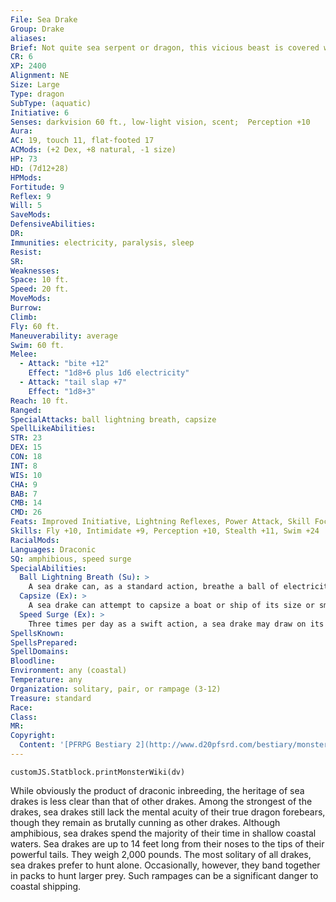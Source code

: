 ```yaml
---
File: Sea Drake
Group: Drake
aliases: 
Brief: Not quite sea serpent or dragon, this vicious beast is covered with shiny blue-green scales. Its arms serve as both wings and flippers.
CR: 6
XP: 2400
Alignment: NE
Size: Large
Type: dragon
SubType: (aquatic)
Initiative: 6
Senses: darkvision 60 ft., low-light vision, scent;  Perception +10
Aura: 
AC: 19, touch 11, flat-footed 17
ACMods: (+2 Dex, +8 natural, -1 size)
HP: 73
HD: (7d12+28)
HPMods: 
Fortitude: 9
Reflex: 9
Will: 5
SaveMods: 
DefensiveAbilities: 
DR: 
Immunities: electricity, paralysis, sleep
Resist: 
SR: 
Weaknesses: 
Space: 10 ft.
Speed: 20 ft.
MoveMods: 
Burrow: 
Climb: 
Fly: 60 ft.
Maneuverability: average
Swim: 60 ft.
Melee: 
  - Attack: "bite +12"
    Effect: "1d8+6 plus 1d6 electricity"
  - Attack: "tail slap +7"
    Effect: "1d8+3"
Reach: 10 ft.
Ranged: 
SpecialAttacks: ball lightning breath, capsize
SpellLikeAbilities: 
STR: 23
DEX: 15
CON: 18
INT: 8
WIS: 10
CHA: 9
BAB: 7
CMB: 14
CMD: 26
Feats: Improved Initiative, Lightning Reflexes, Power Attack, Skill Focus (Stealth)
Skills: Fly +10, Intimidate +9, Perception +10, Stealth +11, Swim +24
RacialMods: 
Languages: Draconic
SQ: amphibious, speed surge
SpecialAbilities:
  Ball Lightning Breath (Su): >
    A sea drake can, as a standard action, breathe a ball of electricity that strikes one target first, then arcs to other targets like chain lightning. This attack has a range of 100 feet, and deals 6d6 points of electricity damage (DC 17 Reflex half) to the primary target. After it strikes, the ball lightning can arc to a number of secondary targets equal to the sea drake's Hit Dice (usually 7) within 20 feet of the primary target. The secondary bolts each strike one target and deal as much damage as the primary bolt. Once a sea drake has used its ball lightning breath, it cannot do so again for 1d6 rounds. The Reflex save is Constitution-based.
  Capsize (Ex): >
    A sea drake can attempt to capsize a boat or ship of its size or smaller by ramming it as a charge attack and making a combat maneuver check. The DC of this check is 25 or the result of the boat captain's Profession (sailor) check, whichever is higher.
  Speed Surge (Ex): >
    Three times per day as a swift action, a sea drake may draw on its draconic heritage for a boost of strength and speed to take an additional move action in that round.
SpellsKnown: 
SpellsPrepared: 
SpellDomains: 
Bloodline: 
Environment: any (coastal)
Temperature: any
Organization: solitary, pair, or rampage (3-12)
Treasure: standard
Race: 
Class: 
MR: 
Copyright:
  Content: '[PFRPG Bestiary 2](http://www.d20pfsrd.com/bestiary/monster-listings/dragons/drake-sea)'
---
```

```dataviewjs
customJS.Statblock.printMonsterWiki(dv)
```
While obviously the product of draconic inbreeding, the heritage of sea drakes is less clear than that of other drakes. Among the strongest of the drakes, sea drakes still lack the mental acuity of their true dragon forebears, though they remain as brutally cunning as other drakes.  Although amphibious, sea drakes spend the majority of their time in shallow coastal waters.  Sea drakes are up to 14 feet long from their noses to the tips of their powerful tails. They weigh 2,000 pounds.  The most solitary of all drakes, sea drakes prefer to hunt alone. Occasionally, however, they band together in packs to hunt larger prey. Such rampages can be a significant danger to coastal shipping.
